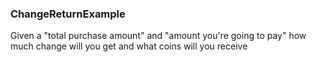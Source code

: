 ### ChangeReturnExample

Given a "total purchase amount" and "amount you're going to pay" how much change will you get and what coins will you receive
